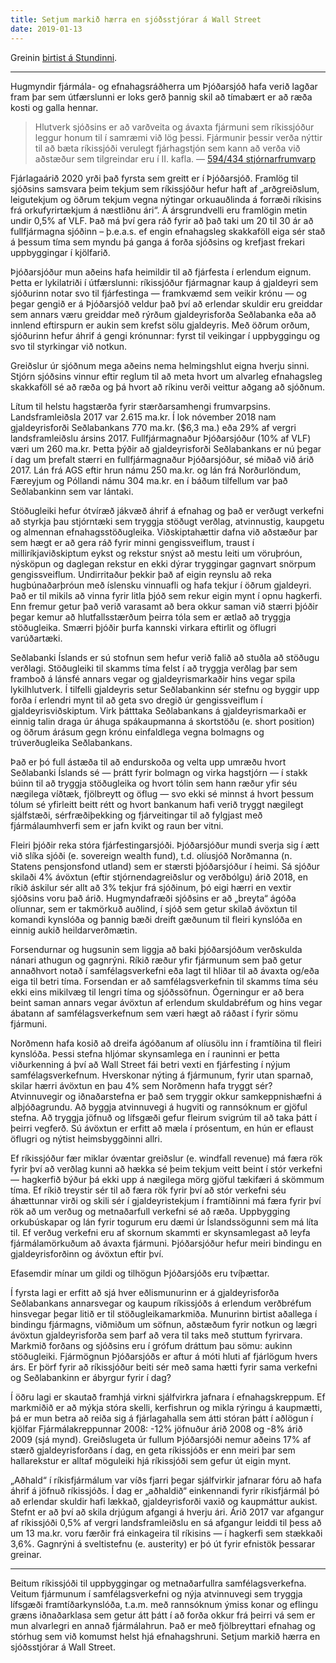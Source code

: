 ```yaml
---
title: Setjum markið hærra en sjóðsstjórar á Wall Street
date: 2019-01-13
---
```


<script>
  import PhotoCaption from '../components/PhotoCaption.svelte';
</script>

Greinin
[birtist á Stundinni](https://stundin.is/grein/8234/setjum-markid-haerra-en-sjodsstjorar-wall-street/).

---

Hugmyndir fjármála- og efnahagsráðherra um Þjóðarsjóð hafa verið lagðar fram þar sem útfærslunni er
loks gerð þannig skil að tímabært er að ræða kosti og galla hennar.

> Hlutverk sjóðsins er að varðveita og ávaxta fjármuni sem ríkissjóður leggur honum til í samræmi
> við lög þessi. Fjármunir þessir verða nýttir til að bæta ríkissjóði verulegt fjárhagstjón sem kann
> að verða við aðstæður sem tilgreindar eru í II. kafla. —
> [594/434 stjórnarfrumvarp](https://www.althingi.is/altext/149/s/0594.html)

Fjárlagaárið 2020 yrði það fyrsta sem greitt er í Þjóðarsjóð. Framlög til sjóðsins samsvara þeim
tekjum sem ríkissjóður hefur haft af „arðgreiðslum, leigutekjum og öðrum tekjum vegna nýtingar
orkuauðlinda á forræði ríkisins frá orkufyrirtækjum á næstliðnu ári“. Á ársgrundvelli eru framlögin
metin undir 0,5% af VLF. Það má því gera ráð fyrir að það taki um 20 til 30 ár að fullfjármagna
sjóðinn – þ.e.a.s. ef engin efnahagsleg skakkaföll eiga sér stað á þessum tíma sem myndu þá ganga á
forða sjóðsins og krefjast frekari uppbyggingar í kjölfarið.

Þjóðarsjóður mun aðeins hafa heimildir til að fjárfesta í erlendum eignum. Þetta er lykilatriði í
útfærslunni: ríkissjóður fjármagnar kaup á gjaldeyri sem sjóðurinn notar svo til fjárfestinga —
framkvæmd sem veikir krónu — og þegar gengið er á Þjóðarsjóð veldur það því að erlendar skuldir eru
greiddar sem annars væru greiddar með rýrðum gjaldeyrisforða Seðlabanka eða að innlend eftirspurn er
aukin sem krefst sölu gjaldeyris. Með öðrum orðum, sjóðurinn hefur áhrif á gengi krónunnar: fyrst
til veikingar í uppbyggingu og svo til styrkingar við notkun.

Greiðslur úr sjóðnum mega aðeins nema helmingshlut eigna hverju sinni. Stjórn sjóðsins vinnur eftir
reglum til að meta hvort um alvarleg efnahagsleg skakkaföll sé að ræða og þá hvort að ríkinu verði
veittur aðgang að sjóðnum.

Lítum til helstu hagstærða fyrir stærðarsamhengi frumvarpsins. Landsframleiðsla 2017 var 2.615
ma.kr. Í lok nóvember 2018 nam gjaldeyrisforði Seðlabankans 770 ma.kr. ($6,3 ma.) eða 29% af vergri
landsframleiðslu ársins 2017. Fullfjármagnaður Þjóðarsjóður (10% af VLF) væri um 260 ma.kr. Þetta
þýðir að gjaldeyrisforði Seðlabankans er nú þegar í dag um þrefalt stærri en fullfjármagnaður
Þjóðarsjóður, sé miðað við árið 2017. Lán frá AGS eftir hrun námu 250 ma.kr. og lán frá
Norðurlöndum, Færeyjum og Póllandi námu 304 ma.kr. en í báðum tilfellum var það Seðlabankinn sem var
lántaki.

Stöðugleiki hefur ótvíræð jákvæð áhrif á efnahag og það er verðugt verkefni að styrkja þau
stjórntæki sem tryggja stöðugt verðlag, atvinnustig, kaupgetu og almennan efnahagsstöðugleika.
Viðskiptahættir dafna við aðstæður þar sem hægt er að gera ráð fyrir minni gengissveiflum, traust í
milliríkjaviðskiptum eykst og rekstur snýst að mestu leiti um vöruþróun, nýsköpun og daglegan
rekstur en ekki dýrar tryggingar gagnvart snörpum gengissveiflum. Undirritaður þekkir það af eigin
reynslu að reka hugbúnaðarþróun með íslensku vinnuafli og hafa tekjur í öðrum gjaldeyri. Það er til
mikils að vinna fyrir litla þjóð sem rekur eigin mynt í opnu hagkerfi. Enn fremur getur það verið
varasamt að bera okkur saman við stærri þjóðir þegar kemur að hlutfallsstærðum þeirra tóla sem er
ætlað að tryggja stöðugleika. Smærri þjóðir þurfa kannski virkara eftirlit og öflugri varúðartæki.

Seðlabanki Íslands er sú stofnun sem hefur verið falið að stuðla að stöðugu verðlagi. Stöðugleiki
til skamms tíma felst í að tryggja verðlag þar sem framboð á lánsfé annars vegar og
gjaldeyrismarkaðir hins vegar spila lykilhlutverk. Í tilfelli gjaldeyris setur Seðlabankinn sér
stefnu og byggir upp forða í erlendri mynt til að geta svo dregið úr gengissveiflum í
gjaldeyrisviðskiptum. Virk þátttaka Seðlabankans á gjaldeyrismarkaði er einnig talin draga úr áhuga
spákaupmanna á skortstöðu (e. short position) og öðrum árásum gegn krónu einfaldlega vegna bolmagns
og trúverðugleika Seðlabankans.

Það er þó full ástæða til að endurskoða og velta upp umræðu hvort Seðlabanki Íslands sé — þrátt
fyrir bolmagn og virka hagstjórn — í stakk búinn til að tryggja stöðugleika og hvort tólin sem hann
ræður yfir séu nægilega víðtæk, fjölbreytt og öflug — svo ekki sé minnst á hvort þessum tólum sé
yfirleitt beitt rétt og hvort bankanum hafi verið tryggt nægilegt sjálfstæði, sérfræðiþekking og
fjárveitingar til að fylgjast með fjármálaumhverfi sem er jafn kvikt og raun ber vitni.

Fleiri þjóðir reka stóra fjárfestingarsjóði. Þjóðarsjóður mundi sverja sig í ætt við slíka sjóði (e.
sovereign wealth fund), t.d. olíusjóð Norðmanna (n. Statens pensjonsfond utland) sem er stærsti
þjóðarsjóður í heimi. Sá sjóður skilaði 4% ávöxtun (eftir stjórnendagreiðslur og verðbólgu) árið
2018, en ríkið áskilur sér allt að 3% tekjur frá sjóðinum, þó eigi hærri en vextir sjóðsins voru það
árið. Hugmyndafræði sjóðsins er að „breyta“ ágóða olíunnar, sem er takmörkuð auðlind, í sjóð sem
getur skilað ávöxtun til komandi kynslóða og þannig bæði dreift gæðunum til fleiri kynslóða en
einnig aukið heildarverðmætin.

Forsendurnar og hugsunin sem liggja að baki þjóðarsjóðum verðskulda nánari athugun og gagnrýni.
Ríkið ræður yfir fjármunum sem það getur annaðhvort notað í samfélagsverkefni eða lagt til hliðar
til að ávaxta og/eða eiga til betri tíma. Forsendan er að samfélagsverkefnin til skamms tíma séu
ekki eins mikilvæg til lengri tíma og sjóðssöfnun. Ógerningur er að bera beint saman annars vegar
ávöxtun af erlendum skuldabréfum og hins vegar ábatann af samfélagsverkefnum sem væri hægt að ráðast
í fyrir sömu fjármuni.

Norðmenn hafa kosið að dreifa ágóðanum af olíusölu inn í framtíðina til fleiri kynslóða. Þessi
stefna hljómar skynsamlega en í rauninni er þetta viðurkenning á því að Wall Street fái betri vexti
en fjárfesting í nýjum samfélagsverkefnum. Hverskonar nýting á fjármunum, fyrir utan sparnað, skilar
hærri ávöxtun en þau 4% sem Norðmenn hafa tryggt sér? Atvinnuvegir og iðnaðarstefna er það sem
tryggir okkur samkeppnishæfni á alþjóðagrundu. Að byggja atvinnuvegi á hugviti og rannsóknum er
gjöful stefna. Að tryggja jöfnuð og lífsgæði gefur fleirum svigrúm til að taka þátt í þeirri
vegferð. Sú ávöxtun er erfitt að mæla í prósentum, en hún er eflaust öflugri og nýtist
heimsbyggðinni allri.

Ef ríkissjóður fær miklar óvæntar greiðslur (e. windfall revenue) má færa rök fyrir því að verðlag
kunni að hækka sé þeim tekjum veitt beint í stór verkefni — hagkerfið býður þá ekki upp á nægilega
mörg gjöful tækifæri á skömmum tíma. Ef ríkið treystir sér til að færa rök fyrir því að stór
verkefni séu áhættunnar virði og skili sér í gjaldeyristekjum í framtíðinni má færa fyrir því rök að
um verðug og metnaðarfull verkefni sé að ræða. Uppbygging orkubúskapar og lán fyrir togurum eru dæmi
úr Íslandssögunni sem má líta til. Ef verðug verkefni eru af skornum skammti er skynsamlegast að
leyfa fjármálamörkuðum að ávaxta fjármuni. Þjóðarsjóður hefur meiri bindingu en gjaldeyrisforðinn og
ávöxtun eftir því.

Efasemdir mínar um gildi og tilhögun Þjóðarsjóðs eru tvíþættar.

Í fyrsta lagi er erfitt að sjá hver eðlismunurinn er á gjaldeyrisforða Seðlabankans annarsvegar og
kaupum ríkissjóðs á erlendum verðbréfum hinsvegar þegar litið er til stöðugleikamarkmiða. Munurinn
birtist aðallega í bindingu fjármagns, viðmiðum um söfnun, aðstæðum fyrir notkun og lægri ávöxtun
gjaldeyrisforða sem þarf að vera til taks með stuttum fyrirvara. Markmið forðans og sjóðsins eru í
grófum dráttum þau sömu: aukinn stöðugleiki. Fjármögnun Þjóðarsjóðs er aftur á móti hluti af
fjárlögum hvers árs. Er þörf fyrir að ríkissjóður beiti sér með sama hætti fyrir sama verkefni og
Seðlabankinn er ábyrgur fyrir í dag?

Í öðru lagi er skautað framhjá virkni sjálfvirkra jafnara í efnahagskreppum. Ef markmiðið er að
mýkja stóra skelli, kerfishrun og mikla rýringu á kaupmætti, þá er mun betra að reiða sig á
fjárlagahalla sem átti stóran þátt í aðlögun í kjölfar Fjármálakreppunnar 2008: -12% jöfnuður árið
2008 og -8% árið 2009 (sjá mynd). Greiðslugeta úr fullum Þjóðarsjóði nemur aðeins 17% af stærð
gjaldeyrisforðans í dag, en geta ríkissjóðs er enn meiri þar sem hallarekstur er alltaf möguleiki
hjá ríkissjóði sem gefur út eigin mynt.

<PhotoCaption url='/blog/budget-balance-iceland.svg' caption='Fjárhágsjöfnuður ríkissjóðs' />

„Aðhald“ í ríkisfjármálum var víðs fjarri þegar sjálfvirkir jafnarar fóru að hafa áhrif á jöfnuð
ríkissjóðs. Í dag er „aðhaldið“ einkennandi fyrir ríkisfjármál þó að erlendar skuldir hafi lækkað,
gjaldeyrisforði vaxið og kaupmáttur aukist. Stefnt er að því að skila drjúgum afgangi á hverju ári.
Árið 2017 var afgangur af ríkissjóði 0,5% af vergri landsframleiðslu en sá afgangur leiddi til þess
að um 13 ma.kr. voru færðir frá einkageira til ríkisins — í hagkerfi sem stækkaði 3,6%. Gagnrýni á
sveltistefnu (e. austerity) er þó út fyrir efnistök þessarar greinar.

---

Beitum ríkissjóði til uppbyggingar og metnaðarfullra samfélagsverkefna. Veitum fjármunum í
samfélagsverkefni og nýja atvinnuvegi sem tryggja lífsgæði framtíðarkynslóða, t.a.m. með rannsóknum
ýmiss konar og eflingu græns iðnaðarklasa sem getur átt þátt í að forða okkur frá þeirri vá sem er
mun alvarlegri en annað fjármálahrun. Það er með fjölbreyttari efnahag og stórhug sem við komumst
helst hjá efnahagshruni. Setjum markið hærra en sjóðsstjórar á Wall Street.
